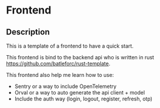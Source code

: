 # Frontend

## Description

This is a template of a frontend to have a quick start.

This frontend is bind to the backend api who is written in rust <https://github.com/batleforc/rust-template>.

This frontend also help me learn how to use:

- Sentry or a way to include OpenTelemetry
- Orval or a way to auto generate the api client + model
- Include the auth way (login, logout, register, refresh, otp)
